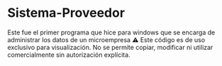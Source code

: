 # Sistema-Proveedor
Este fue el primer programa que hice para windows que se encarga de administrar los datos de un microempresa
⚠️ Este código es de uso exclusivo para visualización. No se permite copiar, modificar ni utilizar comercialmente sin autorización explícita.

